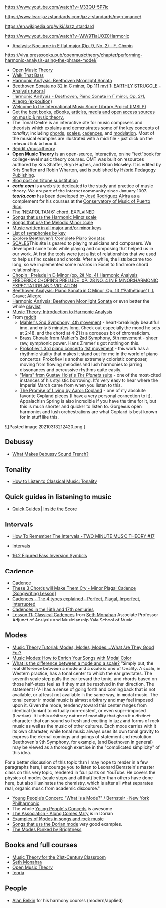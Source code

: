 https://www.youtube.com/watch?v=M33QU-5P7ic

https://www.learnjazzstandards.com/jazz-standards/my-romance/

https://en.wikipedia.org/wiki/Jazz_standard

https://www.youtube.com/watch?v=WlW9TiaUOZ0Harmonic 

- [Analysis: Nocturne in E flat major (Op. 9, No. 2) - F. Chopin](https://www.youtube.com/watch?v=9_jJgRoxlwU)

https://viva.pressbooks.pub/openmusictheory/chapter/performing-harmonic-analysis-using-the-phrase-model/ 	

- [Open Music Theory](https://viva.pressbooks.pub/openmusictheory/)
- [Walk That Bass](https://www.youtube.com/c/WalkThatBass/playlists)
- [Harmonic Analysis: Beethoven Moonlight Sonata](https://www.youtube.com/watch?v=eNBm9wD9zg0)
- [Beethoven Sonata no 32 in C minor, Op 111 mvt 1: EARTHLY STRUGGLE - Analysis tutorial](https://www.youtube.com/watch?v=Ba_YGonq5NU)
- [Harmonic Analysis - Beethoven, Piano Sonata in F minor, Op. 2/1, Allegro (exposition)](https://www.youtube.com/watch?v=_wFBcMGJpZ0)
- [Welcome to the International Music Score Library Project (IMSLP)](https://imslp.org/wiki/Main_Page)
- [Get the best books, eBooks, articles, media and open access sources on music & music theory.](https://libguides.com.edu/c.php?g=649764&p=4556091)
- The Tonal Centre is an interactive site for music composers and theorists which explains and demonstrates some of the key concepts of _tonality_; including [chords](http://www.tonalcentre.org/Chords.html), [scales](http://www.tonalcentre.org/Scales.html), [cadences](http://www.tonalcentre.org/Cadence.html), and [modulation](http://www.tonalcentre.org/Modulation.html). Most of the musical examples are illustrated with a midi file - just click on the relevant link to hear it.
- [Reddit r/musictheory](https://www.reddit.com/r/musictheory/wiki/index)
- **Open Music Theory** is an open-source, interactive, online “text”book for college-level music theory courses. OMT was built on resources authored by Kris Shaffer, Bryn Hughes, and Brian Moseley. It is edited by Kris Shaffer and Robin Wharton, and is published by [Hybrid Pedagogy Publishing](http://www.hybridpedagogy.org/#publishing).
- [Blog post on tritone substitution](http://alijamieson.co.uk/2016/01/08/guide-chord-substitution/)
- _**eoria.com**_ is a web site dedicated to the study and practice of music theory. We are part of the Internet community since January 1997. **_teoria.com_** has been developed by [José Rodríguez Alvira](https://www.teoria.com/en/help/bio.php) as a complement for his courses at the [Conservatory of Music of Puerto Rico](http://cmpr.edu).
- [The 'NEAPOLITAN 6' chord, EXPLAINED](https://www.youtube.com/watch?v=_0fWoa5jUBM)
- [Songs that use the Harmonic Minor scale](https://www.youtube.com/watch?v=-amnre-0I3w)
- [Songs that use the Melodic Minor scale](https://www.youtube.com/watch?v=-8CLp1uSFoA&list=PLlx2eo2tD6KoGvA_q0DFrYeLuwklZEy0O&index=2)
- [Music written in all major and/or minor keys](https://en.wikipedia.org/wiki/Music_written_in_all_major_and/or_minor_keys)
- [List of symphonies by key](https://en.wikipedia.org/wiki/List_of_symphonies_by_key)
- [Explore Beethoven’s Complete Piano Sonatas](https://www.udiscovermusic.com/classical-features/beethoven-piano-sonatas/)
- [SCALES](https://www.scales-chords.com/)This site is geared to playing musicians and composers. We developed some tools while playing and composing that helped us in our work. At first the tools were just a list of relationships that we used to help us find scales and chords. After a while, the lists became too long, so we implemented some macros in Excel to find more chord relationships.
- [Chopin : Prelude in E-Minor (op. 28 No. 4) Harmonic Analysis](https://www.youtube.com/watch?v=xwwWUL41qs0)
- [FREDERICK CHOPIN’S PRELUDE, OP. 28 NO. 4 IN E MINOR:HARMONIC EXPECTATION AND VIOLATION](https://digital.library.txstate.edu/bitstream/handle/10877/4628/BURDEN-THESIS-2013.pdf?sequence=1)
- [Beethoven Analysis: Piano Sonata in C Minor, Op. 13 ("Pathétique"), I. Grave; Allegro](https://www.youtube.com/watch?v=RBf2OvUcEnw)
- [Harmonic Analysis: Beethoven Moonlight Sonata](https://www.youtube.com/watch?v=eNBm9wD9zg0) or even better the whole [playlist](https://www.youtube.com/playlist?list=PL613D1A6B3C4BBDF2)
- [Music Theory: Introduction to Harmonic Analysis](https://www.youtube.com/watch?v=cyPuE2ouWsc)
- From [reddit](https://www.reddit.com/r/musictheory/comments/140wfu/to_this_day_im_floored_by_john_williams_harmonic/)
	- [Mahler's 2nd Symphony, 4th movement](http://www.youtube.com/watch?v=tsm6lDuM3JA) - heart-breakingly beautiful imo, and only 5 minutes long. Check out especially the mood he sets at 2:48, and the chord at 4:21 is a gorgeous bit of chromaticism.
	- [Brass Chorale from Mahler's 2nd Symphony, 5th movement](http://www.youtube.com/watch?v=FUB4vGmGSdY) - sheer raw, symphonic power. Hans Zimmer's got nothing on this.
	- [Prokofiev's 3rd piano concerto, 1st movement](http://www.youtube.com/watch?v=wQaO7v1d1ng) - this work has a rhythmic vitality that makes it stand out for me in the world of piano concertos. Prokofiev is another extremely coloristic composer, moving from flowing melodies and lush harmonies to jarring dissonances and percussive rhythms quite easily.
	- ["Mars" from Gustav Holst's _The Planets_ suite](http://www.youtube.com/watch?v=L0bcRCCg01I) - one of the most-cited instances of his stylistic borrowing. It's very easy to hear where the Imperial March came from when you listen to this.
	- [The Promise of Living by Aaron Copland](http://www.youtube.com/watch?v=oLVyRvp2Qbg) - one of my absolute favorite Copland pieces (I have a very personal connection to it). Appalachian Spring is also incredible if you have the time for it, but this is much shorter and quicker to listen to. Gorgeous open harmonies and lush orchestrations are what Copland is best known for in stuff like this.

![[Pasted image 20210313212420.png]]

## Debussy
- [What Makes Debussy Sound French?](https://www.youtube.com/watch?v=5yZ4vtpxQXw)

## Tonality
- [How to Listen to Classical Music: Tonality](https://www.youtube.com/watch?v=cksD_r8JvoU)

## Quick guides in listening to music
- [Quick Guides | Inside the Score](https://www.youtube.com/watch?v=8w9quOLSWvo&list=PLZjrBvSPdGwSMgJcajsTGWBOukIJZATIe)

## Intervals
- [How To Remember The Intervals - TWO MINUTE MUSIC THEORY #17](https://www.youtube.com/watch?v=c5txFkdX4_c&list=PLdW0onEGGcNl5pRcMMBzy1U6lwGqNUHTg)

- [Intervals](https://en.wikipedia.org/wiki/Interval_(music))
- [16.2 Figured Bass Inversion Symbols](http://musictheory.pugetsound.edu/mt21c/FiguredBassInversionSymbols.html)

## Cadence
- [Cadence](https://en.wikipedia.org/wiki/Cadence)
- [These 3 Chords will Make Them Cry - Minor Plagal Cadence [Songwriting Lesson]](https://www.youtube.com/watch?v=YEadIDOBpuA)
- [Cadences - The 4 types explained - Perfect, Plagal, Imperfect, Interrupted](https://www.youtube.com/watch?v=3aRBWDHE4g8)
- [Cadences in the 16th and 17th centuries](https://www.youtube.com/watch?v=jaCRUdxTRSM)
- [Lesson 11: Classical Cadences](https://www.youtube.com/watch?v=ZdL9eWrARRU) from [Seth Monahan](https://www.youtube.com/c/SethMonahan/videos) Associate Professor Adjunct of Analysis and Musicianship Yale School of Music 

## Modes
- [Music Theory Tutorial: Modes, Modes, Modes….What Are They Good For?](http://blog.dubspot.com/music-theory-modes/ "Music Theory Tutorial: Modes, Modes, Modes….What Are They Good For?")
- [Music Modes: How to Enrich Your Songs with Modal Color](https://blog.landr.com/music-modes/)
- [What is the difference between a mode and a scale?](https://music.stackexchange.com/questions/5382/what-is-the-difference-between-a-mode-and-a-scale)
"Simply put, the real difference between a mode and a scale is one of tonality. A scale, in Western practice, has a tonal center to which the ear gravitates. The seventh scale step pulls the ear toward the tonic, and chords based on those half-steps feel as if they must be resolved in that direction. The statement I-V-I has a sense of going forth and coming back that is not available, or at least not available in the same way, in modal music. The tonal center in modal music is almost arbitrary and may feel imposed upon it. Given the mode, tendency toward this center ranges from identical (Ionian) to virtually non-existent, or even super-imposed (Locrian). It is this arbitrary nature of modality that gives it a distinct character that can sound so fresh and exciting in jazz and forms of rock music as well as the music of other cultures. Each mode carries with it its own character, while tonal music always uses its own tonal gravity to express the eternal comings and goings of statement and resolution. Beethoven's 9th Symphony, for example, (and Beethoven in general) may be viewed as a thorough exercise in the "complicated simplicity" of this idea.

For a better discussion of this topic than I may hope to render in a few paragraphs here, I encourage you to listen to Leonard Bernstein's master class on this very topic, rendered in four parts on YouTube. He covers the physics of modes (scale steps and all that) better than others have done here, but also illuminates the chemistry, which is after all what separates real, organic music from academic discourse."
- [Young People's Concert: "What is a Mode?" / Bernstein · New York Philharmonic](https://www.youtube.com/watch?v=g7oA1-y0EJE)
- The whole [Young People's Concerts](https://en.wikipedia.org/wiki/Young_People%27s_Concerts) is awesome
- [The Association - Along Comes Mary](https://www.youtube.com/watch?v=sYJhhKSXOBo) is in Dorian
- [Examples of Modes in songs and rock music](https://www.christybannerman.com/examples-of-modes-in-songs-and-rock-music/)
- [Songs that use the Dorian mode](https://www.youtube.com/watch?v=n_Zzztd5ZCk)  very good examples.
- [The Modes Ranked by Brightness](https://www.youtube.com/watch?v=jNY_ZCUBmcA)

## Books and full courses
- [Music Theory for the 21st-Century Classroom](http://musictheory.pugetsound.edu/mt21c/MusicTheory.html)
- [Seth Monahan](https://www.youtube.com/c/SethMonahan/videos)
- [Open Music Theory](http://openmusictheory.com/)
- [teoria](https://www.teoria.com/en/help/about.php)

## People
- [Alan Belkin](https://www.youtube.com/channel/UCUQ0TcIbY_VEk_KC406pRpg/playlists) for his harmony courses (modern/applied)
